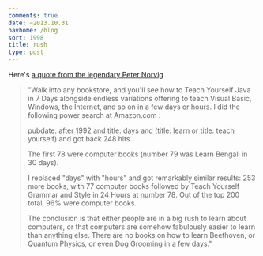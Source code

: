```yaml
---
comments: true
date: ~2013.10.31
navhome: /blog
sort: 1998
title: rush
type: post
---
```


Here's [a quote from the legendary Peter Norvig](http://www.norvig.com/21-days.html)

> "Walk into any bookstore, and you'll see how to Teach Yourself Java in 7
> Days alongside endless variations offering to teach Visual Basic,
> Windows, the Internet, and so on in a few days or hours.  I did the
> following power search at Amazon.com :
>
>  pubdate: after 1992 and title: days and (title: learn or title: teach yourself)
>  and got back 248 hits.  
>
>  The first 78 were computer books (number 79 was Learn Bengali in 30 days).  
>
>  I replaced "days" with "hours" and got remarkably similar results: 253
>  more books, with 77 computer books followed by Teach Yourself Grammar
>  and Style in 24 Hours at number 78. Out of the top 200 total, 96% were
>  computer books.
>
>  The conclusion is that either people are in a big rush to learn about
>  computers, or that computers are somehow fabulously easier to learn
>  than anything else.  There are no books on how to learn Beethoven, or
>  Quantum Physics, or even Dog Grooming in a few days."
